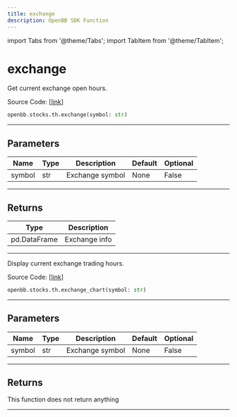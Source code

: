 ```yaml
---
title: exchange
description: OpenBB SDK Function
---
```


import Tabs from '@theme/Tabs';
import TabItem from '@theme/TabItem';

# exchange

<Tabs>
<TabItem value="model" label="Model" default>

Get current exchange open hours.

Source Code: [[link](https://github.com/OpenBB-finance/OpenBBTerminal/tree/main/openbb_terminal/stocks/tradinghours/bursa_model.py#L20)]

```python
openbb.stocks.th.exchange(symbol: str)
```

---

## Parameters

| Name | Type | Description | Default | Optional |
| ---- | ---- | ----------- | ------- | -------- |
| symbol | str | Exchange symbol | None | False |


---

## Returns

| Type | Description |
| ---- | ----------- |
| pd.DataFrame | Exchange info |
---

</TabItem>
<TabItem value="view" label="Chart">

Display current exchange trading hours.

Source Code: [[link](https://github.com/OpenBB-finance/OpenBBTerminal/tree/main/openbb_terminal/stocks/tradinghours/bursa_view.py#L15)]

```python
openbb.stocks.th.exchange_chart(symbol: str)
```

---

## Parameters

| Name | Type | Description | Default | Optional |
| ---- | ---- | ----------- | ------- | -------- |
| symbol | str | Exchange symbol | None | False |


---

## Returns

This function does not return anything

---

</TabItem>
</Tabs>
